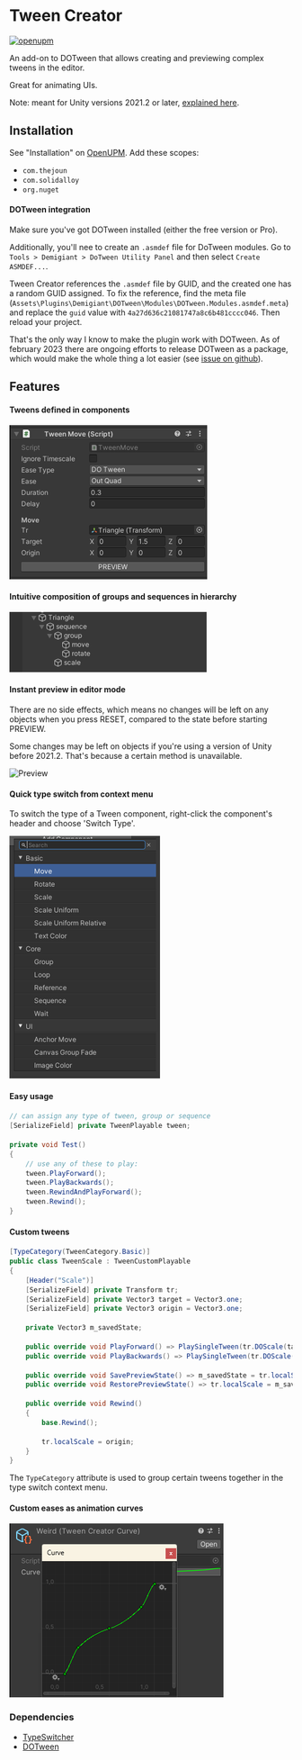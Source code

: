 # Tween Creator

[![openupm](https://img.shields.io/npm/v/com.thejoun.tween-creator?label=openupm&registry_uri=https://package.openupm.com)](https://openupm.com/packages/com.thejoun.tween-creator/)

An add-on to DOTween that allows creating and previewing complex tweens in the editor.

Great for animating UIs.

Note: meant for Unity versions 2021.2 or later, 
[explained here](#user-content-instant-preview-in-editor-mode).

## Installation

See "Installation" on [OpenUPM](https://openupm.com/packages/com.thejoun.tween-creator).
Add these scopes:
- `com.thejoun`
- `com.solidalloy`
- `org.nuget`

#### DOTween integration

Make sure you've got DOTween installed (either the free version or Pro).

Additionally, you'll nee to create an `.asmdef` file for DoTween modules. 
Go to `Tools > Demigiant > DoTween Utility Panel` and then select `Create ASMDEF...`.

Tween Creator references the `.asmdef` file by GUID, 
and the created one has a random GUID assigned. 
To fix the reference, find the meta file 
(`Assets\Plugins\Demigiant\DOTween\Modules\DOTween.Modules.asmdef.meta`)
and replace the `guid` value with 
`4a27d636c21081747a8c6b481cccc046`. Then reload your project.

That's the only way I know to make the plugin work with DOTween. 
As of february 2023 there are ongoing efforts to release DOTween as a package, 
which would make the whole thing a lot easier
(see [issue on github](https://github.com/Demigiant/dotween/issues/251)).

## Features

#### Tweens defined in components

![Component](img/component.png)

#### Intuitive composition of groups and sequences in hierarchy

![Hierarchy](img/hierarchy.png)

#### Instant preview in editor mode

There are no side effects, 
which means no changes will be left on any objects when you press RESET, 
compared to the state before starting PREVIEW.

Some changes may be left on objects if you're using a version of Unity before 2021.2. 
That's because a certain method is unavailable.

![Preview](https://i.gyazo.com/be8b2b92ef24787c91ba7d5a0cba9a78.gif)

#### Quick type switch from context menu

To switch the type of a Tween component, right-click the component's header 
and choose 'Switch Type'.

![Switch](img/switch.png)

#### Easy usage

```csharp
// can assign any type of tween, group or sequence
[SerializeField] private TweenPlayable tween;

private void Test()
{
    // use any of these to play:
    tween.PlayForward();
    tween.PlayBackwards();
    tween.RewindAndPlayForward();
    tween.Rewind();
}
```

#### Custom tweens

```csharp
[TypeCategory(TweenCategory.Basic)]
public class TweenScale : TweenCustomPlayable
{
    [Header("Scale")]
    [SerializeField] private Transform tr;
    [SerializeField] private Vector3 target = Vector3.one;
    [SerializeField] private Vector3 origin = Vector3.one;
        
    private Vector3 m_savedState;

    public override void PlayForward() => PlaySingleTween(tr.DOScale(target, duration));
    public override void PlayBackwards() => PlaySingleTween(tr.DOScale(origin, duration));
     
    public override void SavePreviewState() => m_savedState = tr.localScale;
    public override void RestorePreviewState() => tr.localScale = m_savedState;
        
    public override void Rewind()
    {
        base.Rewind();
            
        tr.localScale = origin;
    }
}
```

The `TypeCategory` attribute is used to group certain tweens together 
in the type switch context menu.

#### Custom eases as animation curves

![Curve](img/curve.png)

### Dependencies

- [TypeSwitcher](https://github.com/thejoun/type-switcher)
- [DOTween](https://assetstore.unity.com/packages/tools/animation/dotween-hotween-v2-27676)